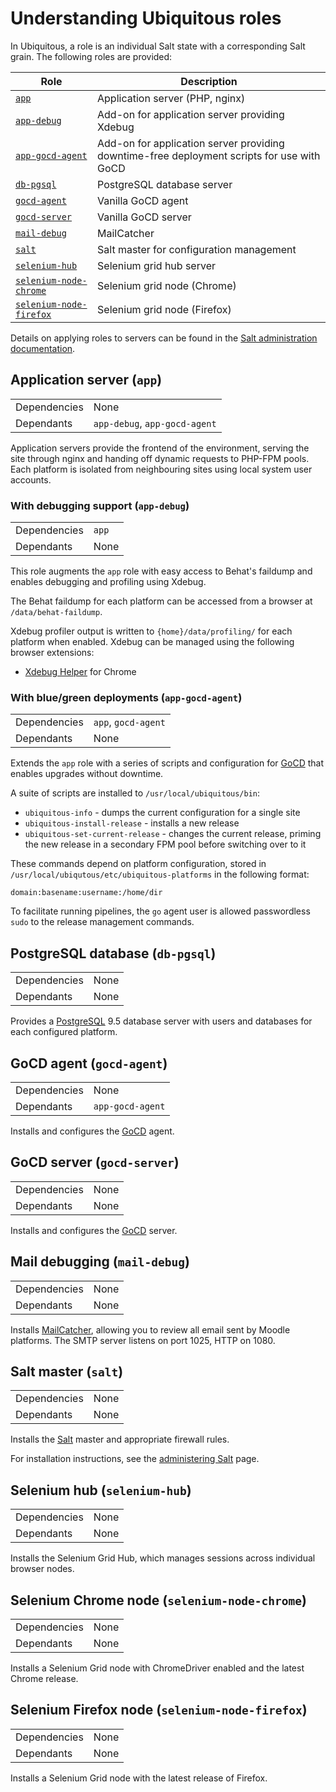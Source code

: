 # Understanding Ubiquitous roles

In Ubiquitous, a role is an individual Salt state with a corresponding Salt grain. The following roles are provided:

| Role | Description |
| --- | --- |
| [`app`](#application-server-app) | Application server (PHP, nginx) |
| [`app-debug`](#with-debugging-support-app-debug) | Add-on for application server providing Xdebug |
| [`app-gocd-agent`](#with-bluegreen-deployments-app-gocd-agent) | Add-on for application server providing downtime-free deployment scripts for use with GoCD |
| [`db-pgsql`](#postgresql-database-db-pgsql) | PostgreSQL database server |
| [`gocd-agent`](#gocd-agent-gocd-agent) | Vanilla GoCD agent |
| [`gocd-server`](#gocd-server-gocd-server) | Vanilla GoCD server |
| [`mail-debug`](#mail-debugging-mail-debug) | MailCatcher |
| [`salt`](#salt-master-salt) | Salt master for configuration management |
| [`selenium-hub`](#selenium-hub-selenium-hub) |  Selenium grid hub server |
| [`selenium-node-chrome`](#selenium-chrome-node-selenium-node-chrome) | Selenium grid node (Chrome) |
| [`selenium-node-firefox`](#selenium-firefox-node-selenium-node-firefox) | Selenium grid node (Firefox) |

Details on applying roles to servers can be found in the [Salt administration documentation](admin/salt.md).

## Application server (`app`)

| | |
| --- | --- |
| Dependencies | None |
| Dependants | `app-debug`, `app-gocd-agent` |

Application servers provide the frontend of the environment, serving the site through nginx and handing off dynamic requests to PHP-FPM pools. Each platform is isolated from neighbouring sites using local system user accounts.

### With debugging support (`app-debug`)

| | |
| --- | --- |
| Dependencies | `app` |
| Dependants | None |

This role augments the `app` role with easy access to Behat's faildump and enables debugging and profiling using Xdebug.

The Behat faildump for each platform can be accessed from a browser at `/data/behat-faildump`.

Xdebug profiler output is written to `{home}/data/profiling/` for each platform when enabled. Xdebug can be managed using the following browser extensions:

* [Xdebug Helper](https://chrome.google.com/webstore/detail/xdebug-helper/eadndfjplgieldjbigjakmdgkmoaaaoc?hl=en) for Chrome

### With blue/green deployments (`app-gocd-agent`)

| | |
| --- | --- |
| Dependencies | `app`, `gocd-agent` |
| Dependants | None |

Extends the `app` role with a series of scripts and configuration for [GoCD](https://www.gocd.io/) that enables upgrades without downtime.

A suite of scripts are installed to `/usr/local/ubiquitous/bin`:

* `ubiquitous-info` - dumps the current configuration for a single site
* `ubiquitous-install-release` - installs a new release
* `ubiquitous-set-current-release` - changes the current release, priming the new release in a secondary FPM pool before switching over to it

These commands depend on platform configuration, stored in `/usr/local/ubiqutous/etc/ubiquitous-platforms` in the following format:

```
domain:basename:username:/home/dir
```

To facilitate running pipelines, the `go` agent user is allowed passwordless `sudo` to the release management commands.

## PostgreSQL database (`db-pgsql`)

| | |
| --- | --- |
| Dependencies | None |
| Dependants | None |

Provides a [PostgreSQL](http://www.postgresql.org/) 9.5 database server with users and databases for each configured platform.

## GoCD agent (`gocd-agent`)

| | |
| --- | --- |
| Dependencies | None |
| Dependants | `app-gocd-agent` |

Installs and configures the [GoCD](https://www.gocd.io/) agent.

## GoCD server (`gocd-server`)

| | |
| --- | --- |
| Dependencies | None |
| Dependants | None |

Installs and configures the [GoCD](https://www.gocd.io/) server.

## Mail debugging (`mail-debug`)

| | |
| --- | --- |
| Dependencies | None |
| Dependants | None |

Installs [MailCatcher](https://mailcatcher.me/), allowing you to review all email sent by Moodle platforms. The SMTP server listens on port 1025, HTTP on 1080.

## Salt master (`salt`)

| | |
| --- | --- |
| Dependencies | None |
| Dependants | None |

Installs the [Salt](https://saltstack.com/) master and appropriate firewall rules.

For installation instructions, see the [administering Salt](admin/salt.md) page.

## Selenium hub (`selenium-hub`)

| | |
| --- | --- |
| Dependencies | None |
| Dependants | None |

Installs the Selenium Grid Hub, which manages sessions across individual browser nodes.

## Selenium Chrome node (`selenium-node-chrome`)

| | |
| --- | --- |
| Dependencies | None |
| Dependants | None |

Installs a Selenium Grid node with ChromeDriver enabled and the latest Chrome release.

## Selenium Firefox node (`selenium-node-firefox`)

| | |
| --- | --- |
| Dependencies | None |
| Dependants | None |

Installs a Selenium Grid node with the latest release of Firefox.
